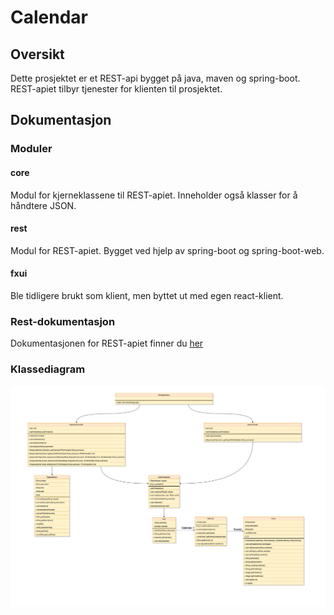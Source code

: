 # Calendar

## Oversikt

Dette prosjektet er et REST-api bygget på java, maven og spring-boot. REST-apiet tilbyr tjenester for klienten til prosjektet.

## Dokumentasjon

### Moduler

#### core

Modul for kjerneklassene til REST-apiet. Inneholder også klasser for å håndtere JSON.

#### rest

Modul for REST-apiet. Bygget ved hjelp av spring-boot og spring-boot-web.

#### fxui

Ble tidligere brukt som klient, men byttet ut med egen react-klient.

### Rest-dokumentasjon

Dokumentasjonen for REST-apiet finner du [her](../docs/resources/rest-service-doc.md)

### Klassediagram

![Klassediagram](../docs/resources/Class_diagram.png)
